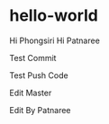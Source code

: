 # hello-world
Hi Phongsiri
Hi Patnaree

Test Commit

Test Push Code 


Edit Master


Edit By Patnaree